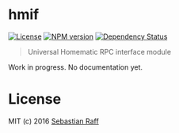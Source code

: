 # hmif

[![License][mit-badge]][mit-url]
[![NPM version](https://badge.fury.io/js/hmif.svg)](http://badge.fury.io/js/hmif)
[![Dependency Status](https://img.shields.io/gemnasium/hobbyquaker/hmif.svg?maxAge=2592000)](https://gemnasium.com/github.com/hobbyquaker/hmif)

> Universal Homematic RPC interface module

Work in progress. No documentation yet.

# License

MIT (c) 2016 [Sebastian Raff](https://github.com/hobbyquaker)

[mit-badge]: https://img.shields.io/badge/License-MIT-blue.svg?style=flat
[mit-url]: LICENSE

